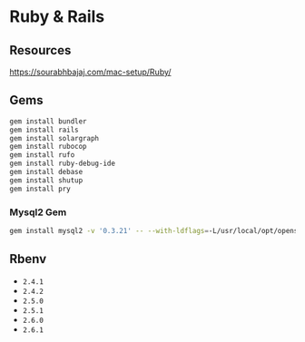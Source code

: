 # Ruby & Rails

## Resources

https://sourabhbajaj.com/mac-setup/Ruby/

## Gems

```bash
gem install bundler
gem install rails
gem install solargraph
gem install rubocop
gem install rufo
gem install ruby-debug-ide
gem install debase
gem install shutup
gem install pry
```

### Mysql2 Gem

```bash
gem install mysql2 -v '0.3.21' -- --with-ldflags=-L/usr/local/opt/openssl/lib --with-cppflags=-I/usr/local/opt/openssl/include
```

## Rbenv

- `2.4.1`
- `2.4.2`
- `2.5.0`
- `2.5.1`
- `2.6.0`
- `2.6.1`
